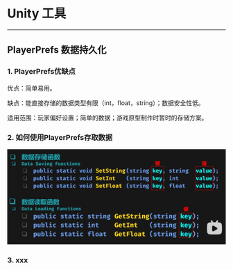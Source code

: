 # Unity 工具
-------
## PlayerPrefs 数据持久化
### 1. PlayerPrefs优缺点
优点：简单易用。

缺点：能直接存储的数据类型有限（int，float，string）；数据安全性低。

适用范围：玩家偏好设置；简单的数据；游戏原型制作时暂时的存储方案。

### 2. 如何使用PlayerPrefs存取数据

![alt text](image-3.png)

### 3. xxx